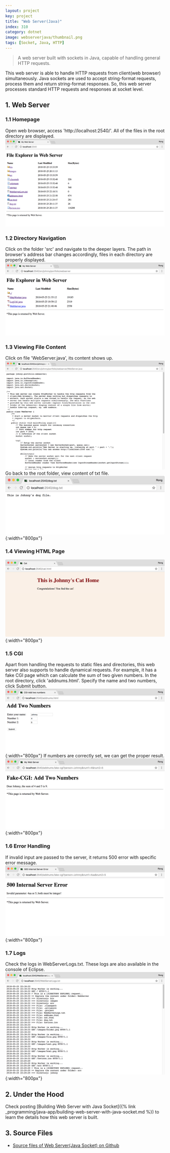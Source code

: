 ```yaml
---
layout: project
key: project
title: "Web Server(Java)"
index: 310
category: dotnet
image: webserverjava/thumbnail.png
tags: [Socket, Java, HTTP]
---
```


> A web server built with sockets in Java, capable of handling general HTTP requests.

This web server is able to handle HTTP requests from client(web browser) simultaneously. Java sockets are used to accept string-format requests, process them and return string-format responses. So, this web server processes standard HTTP requests and responses at socket level.

## 1. Web Server
### 1.1 Homepage
Open web browser, access 'http://localhost:2540/'. All of the files in the root directory are displayed.
![image](/assets/images/project/webserverjava/homepage.png)
### 1.2 Directory Navigation
Click on the folder 'src' and navigate to the deeper layers. The path in browser's address bar changes accordingly, files in each directory are properly displayed.
![image](/assets/images/project/webserverjava/navigation.png)
### 1.3 Viewing File Content
Click on file 'WebServer.java', its content shows up.
![image](/assets/images/project/webserverjava/content.png)
Go back to the root folder, view content of txt file.
![image](/assets/images/project/webserverjava/dogtxt.png){:width="800px"}
### 1.4 Viewing HTML Page
![image](/assets/images/project/webserverjava/cathtml.png){:width="800px"}
### 1.5 CGI
Apart from handling the requests to static files and directories, this web server also supports to handle dynamical requests. For example, it has a fake CGI page which can calculate the sum of two given numbers. In the root directory, click 'addnums.html'. Specify the name and two numbers, click Submit button.
![image](/assets/images/project/webserverjava/cgi.png){:width="800px"}
If numbers are correctly set, we can get the proper result.
![image](/assets/images/project/webserverjava/addnumbers.png){:width="800px"}
### 1.6 Error Handling
If invalid input are passed to the server, it returns 500 error with specific error message.
![image](/assets/images/project/webserverjava/error.png){:width="800px"}
### 1.7 Logs
Check the logs in WebServerLogs.txt. These logs are also available in the console of Eclipse.
![image](/assets/images/project/webserverjava/logs.png){:width="800px"}  

## 2. Under the Hood
Check posting [Building Web Server with Java Socket]({% link _programming/java-app/building-web-server-with-java-socket.md %}) to learn the details how this web server is built.

## 3. Source Files
* [Source files of Web Server(Java Socket) on Github](https://github.com/jojozhuang/web-server-java)

